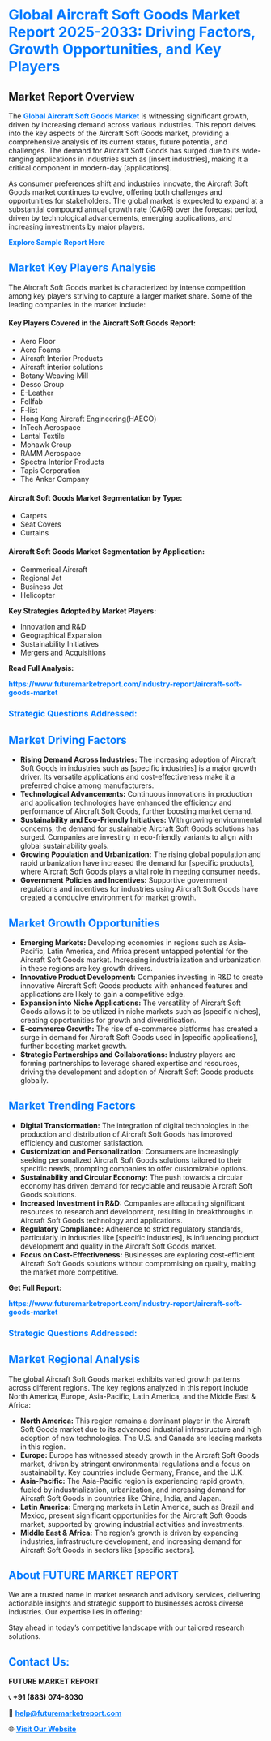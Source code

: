 <h1 style="color: #007BFF;">Global Aircraft Soft Goods Market Report 2025-2033: Driving Factors, Growth Opportunities, and Key Players</h1>

<section id="overview">
<h2>Market Report Overview</h2>
<p>The <a href="https://www.futuremarketreport.com/industry-report/aircraft-soft-goods-market" style="color: #007BFF; text-decoration: none;"><strong>Global Aircraft Soft Goods Market</strong></a> is witnessing significant growth, driven by increasing demand across various industries. This report delves into the key aspects of the Aircraft Soft Goods market, providing a comprehensive analysis of its current status, future potential, and challenges. The demand for Aircraft Soft Goods has surged due to its wide-ranging applications in industries such as [insert industries], making it a critical component in modern-day [applications].</p>
<p>As consumer preferences shift and industries innovate, the Aircraft Soft Goods market continues to evolve, offering both challenges and opportunities for stakeholders. The global market is expected to expand at a substantial compound annual growth rate (CAGR) over the forecast period, driven by technological advancements, emerging applications, and increasing investments by major players.</p>
</section>

<section id="overview">
<p><a href="https://www.futuremarketreport.com/request-sample/reportId=60694" style="color: #007BFF; text-decoration: none;"><strong>Explore Sample Report Here</strong></a></p>
</section>

<section id="key-players">
<h2 style="color: #007BFF;">Market Key Players Analysis</h2>
<p>The Aircraft Soft Goods market is characterized by intense competition among key players striving to capture a larger market share. Some of the leading companies in the market include:</p>
<h4>Key Players Covered in the Aircraft Soft Goods Report:</h4>
<ul><li>Aero Floor</li><li>Aero Foams</li><li>Aircraft Interior Products</li><li>Aircraft interior solutions</li><li>Botany Weaving Mill</li><li>Desso Group</li><li>E-Leather</li><li>Fellfab</li><li>F-list</li><li>Hong Kong Aircraft Engineering(HAECO)</li><li>InTech Aerospace</li><li>Lantal Textile</li><li>Mohawk Group</li><li>RAMM Aerospace</li><li>Spectra Interior Products</li><li>Tapis Corporation</li><li>The Anker Company</li></ul>
<h4>Aircraft Soft Goods Market Segmentation by Type:</h4>
<ul><li>Carpets</li><li>Seat Covers</li><li>Curtains</li></ul>

<h4>Aircraft Soft Goods Market Segmentation by Application:</h4>
<ul><li>Commerical Aircraft</li><li>Regional Jet</li><li>Business Jet</li><li>Helicopter</li></ul>
<p><strong>Key Strategies Adopted by Market Players:</strong></p>
<ul>
<li>Innovation and R&D</li>
<li>Geographical Expansion</li>
<li>Sustainability Initiatives</li>
<li>Mergers and Acquisitions</li>
</ul>
</section>

<section>
<p><strong>Read Full Analysis: </strong></p><a href="https://www.futuremarketreport.com/industry-report/aircraft-soft-goods-market" style="color: #007BFF; text-decoration: none;"><strong>https://www.futuremarketreport.com/industry-report/aircraft-soft-goods-market</strong></a>
<h3 style="color: #007BFF;">Strategic Questions Addressed:</h3>
</section>

<section id="driving-factors">
<h2 style="color: #007BFF;">Market Driving Factors</h2>
<ul>
<li><strong>Rising Demand Across Industries:</strong> The increasing adoption of Aircraft Soft Goods in industries such as [specific industries] is a major growth driver. Its versatile applications and cost-effectiveness make it a preferred choice among manufacturers.</li>
<li><strong>Technological Advancements:</strong> Continuous innovations in production and application technologies have enhanced the efficiency and performance of Aircraft Soft Goods, further boosting market demand.</li>
<li><strong>Sustainability and Eco-Friendly Initiatives:</strong> With growing environmental concerns, the demand for sustainable Aircraft Soft Goods solutions has surged. Companies are investing in eco-friendly variants to align with global sustainability goals.</li>
<li><strong>Growing Population and Urbanization:</strong> The rising global population and rapid urbanization have increased the demand for [specific products], where Aircraft Soft Goods plays a vital role in meeting consumer needs.</li>
<li><strong>Government Policies and Incentives:</strong> Supportive government regulations and incentives for industries using Aircraft Soft Goods have created a conducive environment for market growth.</li>
</ul>
</section>

<section id="growth-opportunities">
<h2 style="color: #007BFF;">Market Growth Opportunities</h2>
<ul>
<li><strong>Emerging Markets:</strong> Developing economies in regions such as Asia-Pacific, Latin America, and Africa present untapped potential for the Aircraft Soft Goods market. Increasing industrialization and urbanization in these regions are key growth drivers.</li>
<li><strong>Innovative Product Development:</strong> Companies investing in R&D to create innovative Aircraft Soft Goods products with enhanced features and applications are likely to gain a competitive edge.</li>
<li><strong>Expansion into Niche Applications:</strong> The versatility of Aircraft Soft Goods allows it to be utilized in niche markets such as [specific niches], creating opportunities for growth and diversification.</li>
<li><strong>E-commerce Growth:</strong> The rise of e-commerce platforms has created a surge in demand for Aircraft Soft Goods used in [specific applications], further boosting market growth.</li>
<li><strong>Strategic Partnerships and Collaborations:</strong> Industry players are forming partnerships to leverage shared expertise and resources, driving the development and adoption of Aircraft Soft Goods products globally.</li>
</ul>
</section>

<section id="trending-factors">
<h2 style="color: #007BFF;">Market Trending Factors</h2>
<ul>
<li><strong>Digital Transformation:</strong> The integration of digital technologies in the production and distribution of Aircraft Soft Goods has improved efficiency and customer satisfaction.</li>
<li><strong>Customization and Personalization:</strong> Consumers are increasingly seeking personalized Aircraft Soft Goods solutions tailored to their specific needs, prompting companies to offer customizable options.</li>
<li><strong>Sustainability and Circular Economy:</strong> The push towards a circular economy has driven demand for recyclable and reusable Aircraft Soft Goods solutions.</li>
<li><strong>Increased Investment in R&D:</strong> Companies are allocating significant resources to research and development, resulting in breakthroughs in Aircraft Soft Goods technology and applications.</li>
<li><strong>Regulatory Compliance:</strong> Adherence to strict regulatory standards, particularly in industries like [specific industries], is influencing product development and quality in the Aircraft Soft Goods market.</li>
<li><strong>Focus on Cost-Effectiveness:</strong> Businesses are exploring cost-efficient Aircraft Soft Goods solutions without compromising on quality, making the market more competitive.</li>
</ul>
</section>

<section>
<p><strong>Get Full Report: </strong></p><a href="https://www.futuremarketreport.com/industry-report/aircraft-soft-goods-market" style="color: #007BFF; text-decoration: none;"><strong>https://www.futuremarketreport.com/industry-report/aircraft-soft-goods-market</strong></a>
<h3 style="color: #007BFF;">Strategic Questions Addressed:</h3>
</section>


<section id="regional-analysis">
<h2 style="color: #007BFF;">Market Regional Analysis</h2>
<p>The global Aircraft Soft Goods market exhibits varied growth patterns across different regions. The key regions analyzed in this report include North America, Europe, Asia-Pacific, Latin America, and the Middle East & Africa:</p>
<ul>
<li><strong>North America:</strong> This region remains a dominant player in the Aircraft Soft Goods market due to its advanced industrial infrastructure and high adoption of new technologies. The U.S. and Canada are leading markets in this region.</li>
<li><strong>Europe:</strong> Europe has witnessed steady growth in the Aircraft Soft Goods market, driven by stringent environmental regulations and a focus on sustainability. Key countries include Germany, France, and the U.K.</li>
<li><strong>Asia-Pacific:</strong> The Asia-Pacific region is experiencing rapid growth, fueled by industrialization, urbanization, and increasing demand for Aircraft Soft Goods in countries like China, India, and Japan.</li>
<li><strong>Latin America:</strong> Emerging markets in Latin America, such as Brazil and Mexico, present significant opportunities for the Aircraft Soft Goods market, supported by growing industrial activities and investments.</li>
<li><strong>Middle East & Africa:</strong> The region’s growth is driven by expanding industries, infrastructure development, and increasing demand for Aircraft Soft Goods in sectors like [specific sectors].</li>
</ul>
</section>

<footer>
<h2 style="color: #007BFF;">About FUTURE MARKET REPORT</h2>
<p>We are a trusted name in market research and advisory services, delivering actionable insights and strategic support to businesses across diverse industries. Our expertise lies in offering:</p>

<p>Stay ahead in today’s competitive landscape with our tailored research solutions.</p>

<h2 style="color: #007BFF;">Contact Us:</h2>
<p><strong>FUTURE MARKET REPORT</strong></p>
<p>📞 <strong>+91 (883) 074-8030</strong></p>
<p>📧 <strong><a href="mailto:help@futuremarketreport.com" style="color: #007BFF;">help@futuremarketreport.com</a></strong></p>
<p>🌐 <strong><a href="https://www.futuremarketreport.com/" style="color: #007BFF;">Visit Our Website</a></strong></p>
</footer>